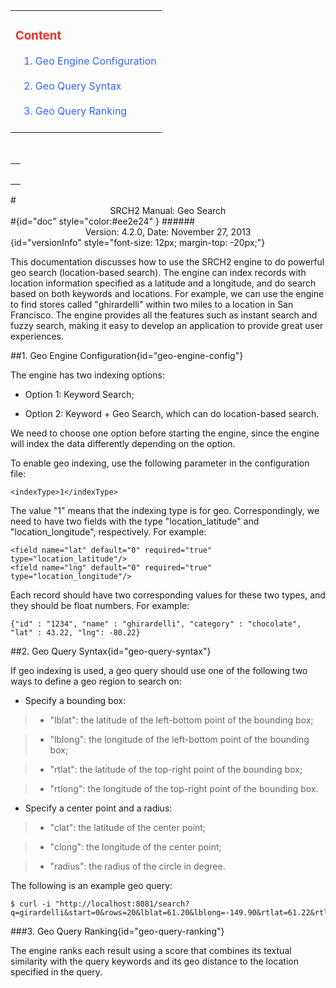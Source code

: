 <div id="content" > <!-- Table of content, id=content-->
<table><tbody><tr><td>
<div>
<h3>
<a style="text-decoration: none;color:#ee2e24" href="#doc">Content</a></h3></div>
&nbsp;&nbsp;&nbsp;<a style="text-decoration: none;color:#3366FF" href="#geo-engine-config">1. Geo Engine Configuration</a><br><br>
&nbsp;&nbsp;&nbsp;<a style="text-decoration: none;color:#3366FF" href="#geo-query-syntax">2. Geo Query Syntax</a><br><br>
&nbsp;&nbsp;&nbsp;<a style="text-decoration: none;color:#3366FF" href="#geo-query-ranking">3. Geo Query Ranking</a><br><br>
</td></tr></tbody></table>
</div> <!-- Table of content, id=content-->
</div> <!-- Sidebar -->
</td>

<td id="docBody" style="width:70%">
<br>
<div><table><tbody><tr><td>
<div><h3><a style="text-decoration: none;color:#ee2e24" href="#doc"></a></h3></div>

</td></tr></tbody></table></div>
#<center>SRCH2 Manual: Geo Search</center>#{id="doc" style="color:#ee2e24" }
######<center>Version: 4.2.0, Date: November 27, 2013</center>{id="versionInfo" style="font-size: 12px; margin-top: -20px;"}


This documentation discusses how to use the SRCH2 engine to do powerful geo search (location-based search). The engine can index records with location information specified as a latitude and a longitude, and do search based on both keywords and locations. For example, we can use the engine to find stores called "ghirardelli" within two miles to a location in San Francisco.  The engine provides all the features such as instant search and fuzzy search, making it easy to develop an application to provide great user experiences.

##1. Geo Engine Configuration{id="geo-engine-config"}

The engine has two indexing options:

* Option 1: Keyword Search;

* Option 2: Keyword + Geo Search, which can do location-based search.

We need to choose one option before starting the engine, since the engine will index the data differently depending on the option.

To enable geo indexing, use the following parameter in the configuration file:

```
<indexType>1</indexType>
```

The value "1" means that the indexing type is for geo. Correspondingly, we need to have two fields with the type "location_latitude" and "location_longitude", respectively. For example:

```
<field name="lat" default="0" required="true" type="location_latitude"/>
<field name="lng" default="0" required="true" type="location_longitude"/>
```
Each record should have two corresponding values for these two types, and they should be float numbers.  For example:
```
{"id" : "1234", "name" : "ghirardelli", "category" : "chocolate", "lat" : 43.22, "lng": -80.22}
```


##2. Geo Query Syntax{id="geo-query-syntax"}

If geo indexing is used, a geo query should use one of the following two ways to define a geo region to search on:

 - Specify a bounding box:

>  * "lblat": the latitude of the left-bottom point of the bounding box;

>  * "lblong": the longitude of the left-bottom point of the bounding box;

>  * "rtlat": the latitude of the top-right point of the bounding box;

>  * "rtlong": the longitude of the top-right point of the bounding box.

 - Specify a center point and a radius:

> * "clat": the latitude of the center point;

> * "clong": the longitude of the center point;

> * "radius": the radius of the circle in degree.


The following is an example geo query:
```
$ curl -i "http://localhost:8081/search?q=girardelli&start=0&rows=20&lblat=61.20&lblong=-149.90&rtlat=61.22&rtlong=-149.70"
```

###3. Geo Query Ranking{id="geo-query-ranking"}

The engine ranks each result using a score that combines its textual similarity with the query keywords and its geo distance to the location specified in the query.

